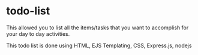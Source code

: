 # todo-list

This allowed you to list all the items/tasks that you want to accomplish for your day to day activities.

This todo list is done using HTML, EJS Templating, CSS, Express.js, nodejs

